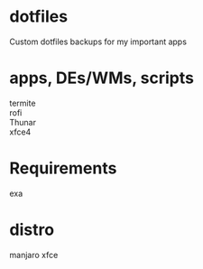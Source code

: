 # dotfiles
Custom dotfiles backups for my important apps

# apps, DEs/WMs, scripts
termite \
rofi \
Thunar \
xfce4 

# Requirements
exa

# distro
manjaro xfce
